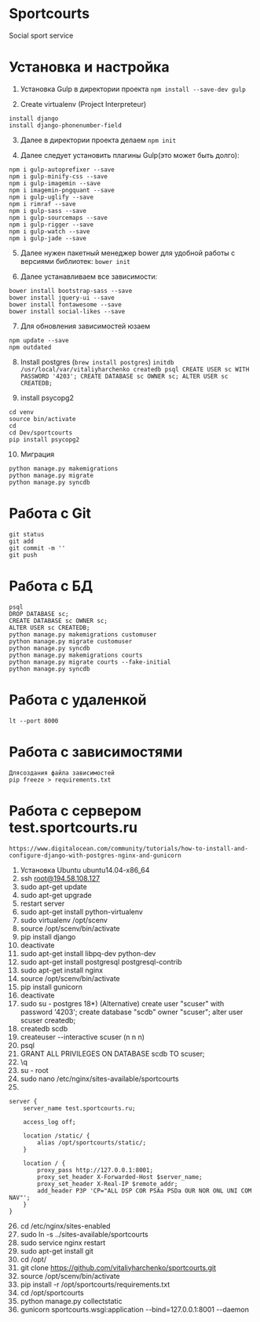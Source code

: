 # Sportcourts
Social sport service

# Установка и настройка #
1) Установка Gulp в директории проекта
`npm install --save-dev gulp`

2) Create virtualenv (Project Interpreteur)
```
install django
install django-phonenumber-field
```

3) Далее в директории проекта делаем
`npm init`

4) Далее следует установить плагины Gulp(это может быть долго):
```
npm i gulp-autoprefixer --save
npm i gulp-minify-css --save
npm i gulp-imagemin --save
npm i imagemin-pngquant --save
npm i gulp-uglify --save
npm i rimraf --save
npm i gulp-sass --save
npm i gulp-sourcemaps --save
npm i gulp-rigger --save
npm i gulp-watch --save
npm i gulp-jade --save
```

5) Далее нужен пакетный менеджер bower для удобной работы с версиями библиотек:
`bower init`

6) Далее устанавливаем все зависимости:
```
bower install bootstrap-sass --save
bower install jquery-ui --save
bower install fontawesome --save
bower install social-likes --save
```

7) Для обновления зависимоcтей юзаем
```
npm update --save
npm outdated
```

8) Install postgres (`brew install postgres`)
`initdb /usr/local/var/vitaliyharchenko
createdb
psql
CREATE USER sc WITH PASSWORD '4203';
CREATE DATABASE sc OWNER sc;
ALTER USER sc CREATEDB;`

9) install psycopg2
```
cd venv
source bin/activate
cd
cd Dev/sportcourts
pip install psycopg2
```

10) Миграция
```
python manage.py makemigrations
python manage.py migrate
python manage.py syncdb
```

# Работа с Git #
```
git status
git add
git commit -m ''
git push
```

# Работа с БД #
```
psql
DROP DATABASE sc;
CREATE DATABASE sc OWNER sc;
ALTER USER sc CREATEDB;
python manage.py makemigrations customuser
python manage.py migrate customuser
python manage.py syncdb
python manage.py makemigrations courts
python manage.py migrate courts --fake-initial
python manage.py syncdb
```

# Работа с удаленкой #
```
lt --port 8000
```

# Работа с зависимостями #
```
Длясоздания файла зависимостей
pip freeze > requirements.txt
```


# Работа с сервером test.sportcourts.ru #
```
https://www.digitalocean.com/community/tutorials/how-to-install-and-configure-django-with-postgres-nginx-and-gunicorn
```
1) Установка Ubuntu ubuntu14.04-x86_64
2) ssh root@194.58.108.127
3) sudo apt-get update
4) sudo apt-get upgrade
5) restart server
6) sudo apt-get install python-virtualenv
7) sudo virtualenv /opt/scenv
8) source /opt/scenv/bin/activate
9) pip install django
10) deactivate
11) sudo apt-get install libpq-dev python-dev
12) sudo apt-get install postgresql postgresql-contrib
13) sudo apt-get install nginx
14) source /opt/scenv/bin/activate
15) pip install gunicorn
16) deactivate
17) sudo su - postgres
18*) (Alternative) create user "scuser" with password '4203';
create database "scdb" owner "scuser";
alter user scuser createdb;
18) createdb scdb
19) createuser --interactive scuser (n n n)
20) psql
21) GRANT ALL PRIVILEGES ON DATABASE scdb TO scuser;
22) \q
23) su - root
24) sudo nano /etc/nginx/sites-available/sportcourts
25) 
```
server {
    server_name test.sportcourts.ru;

    access_log off;

    location /static/ {
        alias /opt/sportcourts/static/;
    }

    location / {
        proxy_pass http://127.0.0.1:8001;
        proxy_set_header X-Forwarded-Host $server_name;
        proxy_set_header X-Real-IP $remote_addr;
        add_header P3P 'CP="ALL DSP COR PSAa PSDa OUR NOR ONL UNI COM NAV"';
    }
}
```
26) cd /etc/nginx/sites-enabled
27) sudo ln -s ../sites-available/sportcourts
28) sudo service nginx restart
29) sudo apt-get install git
30) cd /opt/
31) git clone https://github.com/vitaliyharchenko/sportcourts.git
32) source /opt/scenv/bin/activate
33) pip install -r /opt/sportcourts/requirements.txt
34) cd /opt/sportcourts
35) python manage.py collectstatic
35) gunicorn sportcourts.wsgi:application --bind=127.0.0.1:8001 --daemon


